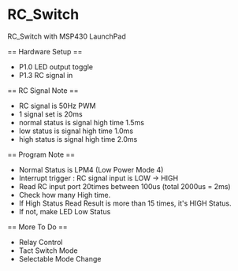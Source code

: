 RC_Switch
=========

RC_Switch with MSP430 LaunchPad


== Hardware Setup ==
* P1.0 LED output toggle
* P1.3 RC signal in

== RC Signal Note ==
* RC signal is 50Hz PWM
* 1 signal set is 20ms
* normal status is signal high time 1.5ms
* low status is signal high time 1.0ms
* high status is signal high time 2.0ms

== Program Note ==
* Normal Status is LPM4 (Low Power Mode 4)
* Interrupt trigger : RC signal input is LOW -> HIGH
* Read RC input port 20times between 100us (total 2000us = 2ms)
* Check how many High time.
* If High Status Read Result is more than 15 times, it's HIGH Status.
* If not, make LED Low Status

== More To Do ==
* Relay Control
* Tact Switch Mode
* Selectable Mode Change
